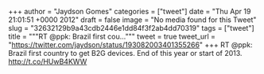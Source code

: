 
+++
author = "Jaydson Gomes"
categories = ["tweet"]
date = "Thu Apr 19 21:01:51 +0000 2012"
draft = false
image = "No media found for this Tweet"
slug = "32632129b9a43cdb2446e1dd84f3f2ab4dd70319"
tags = ["tweet"]
title = """RT @ppk: Brazil first cou..."""
tweet = true
tweet_url = "https://twitter.com/jaydson/status/193082003401355266"
+++
RT @ppk: Brazil first country to get B2G devices. End of this year or start of 2013.
http://t.co/HUwB4KWW
